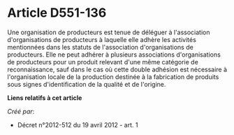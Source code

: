 # Article D551-136

Une organisation de producteurs est tenue de déléguer à l'association d'organisations de producteurs à laquelle elle adhère
les activités mentionnées dans les statuts de l'association d'organisations de producteurs. Elle ne peut adhérer à plusieurs
associations d'organisations de producteurs pour un produit relevant d'une même catégorie de reconnaissance, sauf dans le cas
où cette double adhésion est nécessaire à l'organisation locale de la production destinée à la fabrication de produits sous
signes d'identification de la qualité et de l'origine.

**Liens relatifs à cet article**

_Créé par_:

  - Décret n°2012-512 du 19 avril 2012 - art. 1
